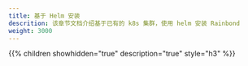 ```yaml
---
title: 基于 Helm 安装
descrition: 该章节文档介绍基于已有的 k8s 集群，使用 helm 安装 Rainbond
weight: 3000
---
```


{{% children showhidden="true" description="true" style="h3"  %}}
